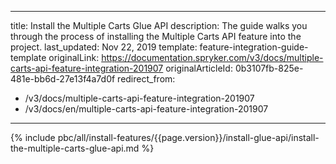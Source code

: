   
---
title: Install the Multiple Carts Glue API
description: The guide walks you through the process of installing the Multiple Carts API feature into the project.
last_updated: Nov 22, 2019
template: feature-integration-guide-template
originalLink: https://documentation.spryker.com/v3/docs/multiple-carts-api-feature-integration-201907
originalArticleId: 0b3107fb-825e-481e-bb6d-27e13f4a7d0f
redirect_from:
  - /v3/docs/multiple-carts-api-feature-integration-201907
  - /v3/docs/en/multiple-carts-api-feature-integration-201907
---

{% include pbc/all/install-features/{{page.version}}/install-glue-api/install-the-multiple-carts-glue-api.md %} <!-- To edit, see /_includes/pbc/all/install-features/202204.0/install-glue-api/install-the-multiple-carts-glue-api.md -->

